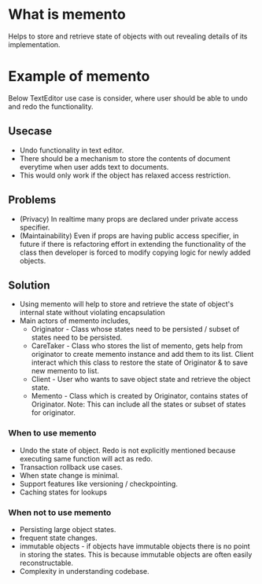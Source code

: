 # What is memento
Helps to store and retrieve state of objects with out revealing details of its implementation.

# Example of memento
Below TextEditor use case is consider, where user should be able to undo and redo the functionality.

## Usecase
- Undo functionality in text editor.
- There should be a mechanism to store the contents of document everytime when user adds text to documents.
- This would only work if the object has relaxed access restriction.

## Problems
- (Privacy) In realtime many props are declared under private access specifier. 
- (Maintainability) Even if props are having public access specifier, in future if there is refactoring effort in extending the functionality of the class then developer is forced to modify copying logic for newly added objects.

## Solution
- Using memento will help to store and retrieve the state of object's internal state without violating encapsulation
- Main actors of memento includes,
  * Originator - Class whose states need to be persisted / subset of states need to be persisted.
  * CareTaker - Class who stores the list of memento, gets help from originator to create memento instance and add them to its list. Client interact which this class to restore the state of Originator & to save new memento to list.
  * Client - User who wants to save object state and retrieve the object state.
  * Memento - Class which is created by Originator, contains states of Originator. Note: This can include all the 
  states or subset of states for originator.

### When to use memento
- Undo the state of object. Redo is not explicitly mentioned because executing same function will act as redo.
- Transaction rollback use cases.
- When state change is minimal.
- Support features like versioning / checkpointing.
- Caching states for lookups

### When not to use memento
- Persisting large object states.
- frequent state changes.
- immutable objects - if objects have immutable objects there is no point in storing the states. This is because immutable objects are often easily reconstructable.
- Complexity in understanding codebase.